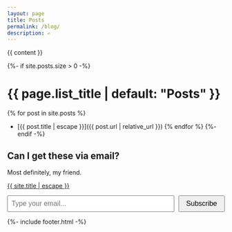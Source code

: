 ```yaml
---
layout: page
title: Posts
permalink: /blog/
description: ✍
---
```

{{ content }}

{%- if site.posts.size > 0 -%}
  # {{ page.list_title | default: "Posts" }}
  {% for post in site.posts %}
  - [{{ post.title | escape }}]({{ post.url | relative_url }})
  {% endfor %}
{%- endif -%}

## Can I get these via email?

Most definitely, my friend.

<a class="muted small" href="/">{{ site.title | escape }}</a>
<main>
<div id="mc_embed_signup">
    <form action="https://berens.us17.list-manage.com/subscribe/post?u=488257f22066b5de5ab8818a3&amp;id=feebd26a5e&amp;f_id=000b15e1f0" method="post" id="mc-embedded-subscribe-form" name="mc-embedded-subscribe-form" class="validate" target="_self" novalidate="">
        <div id="mc_embed_signup_scroll" style="display: flex; align-items: center;">
            <div class="mc-field-group" style="margin-right: 10px; flex-grow: 1;">
                <input type="email" name="EMAIL" class="required email" id="mce-EMAIL" required="" value="" placeholder="Type your email..." style="width: 100%; min-width: 120px; padding: 8px; font-size: 16px;">
            </div>
            <div aria-hidden="true" style="position: absolute; left: -5000px;">
                <input type="text" name="b_488257f22066b5de5ab8818a3_feebd26a5e" tabindex="-1" value="">
            </div>
            <div class="clear foot">
                <input type="submit" name="subscribe" id="mc-embedded-subscribe" class="button" value="Subscribe" style="padding: 8px 16px; font-size: 16px;">
            </div>
        </div>
    </form>
</div>
{%- include footer.html -%}
</main>